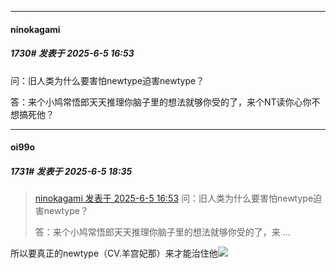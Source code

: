﻿
*****

####  ninokagami  
##### 1730#       发表于 2025-6-5 16:53

问：旧人类为什么要害怕newtype迫害newtype？

答：来个小鸠常悟郎天天推理你脑子里的想法就够你受的了，来个NT读你心你不想搞死他？


*****

####  oi99o  
##### 1731#       发表于 2025-6-5 18:35

<blockquote><a href="httphttps://stage1st.com/2b/forum.php?mod=redirect&amp;goto=findpost&amp;pid=67886001&amp;ptid=2167723" target="_blank">ninokagami 发表于 2025-6-5 16:53</a>
问：旧人类为什么要害怕newtype迫害newtype？

答：来个小鸠常悟郎天天推理你脑子里的想法就够你受的了，来 ...</blockquote>
所以要真正的newtype（CV.羊宫妃那）来才能治住他<img src="https://static.stage1st.com/image/smiley/face2017/037.png" referrerpolicy="no-referrer">

